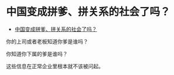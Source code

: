 # 中国变成拼爹、拼关系的社会了吗？

- [中国变成拼爹、拼关系的社会了吗？](https://www.zhihu.com/question/19813278/answer/1716467157)


你的上司或者老板知道你爹是谁吗？

你知道你下属的爹是谁吗？

这些信息在正常企业里根本就不该被问起。